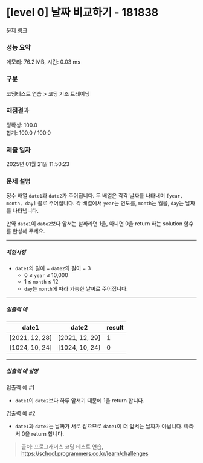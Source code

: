# [level 0] 날짜 비교하기 - 181838 

[문제 링크](https://school.programmers.co.kr/learn/courses/30/lessons/181838) 

### 성능 요약

메모리: 76.2 MB, 시간: 0.03 ms

### 구분

코딩테스트 연습 > 코딩 기초 트레이닝

### 채점결과

정확성: 100.0<br/>합계: 100.0 / 100.0

### 제출 일자

2025년 01월 21일 11:50:23

### 문제 설명

<p>정수 배열 <code>date1</code>과 <code>date2</code>가 주어집니다. 두 배열은 각각 날짜를 나타내며 <code>[year, month, day]</code> 꼴로 주어집니다. 각 배열에서 <code>year</code>는 연도를, <code>month</code>는 월을, <code>day</code>는 날짜를 나타냅니다.</p>

<p>만약 <code>date1</code>이 <code>date2</code>보다 앞서는 날짜라면 1을, 아니면 0을 return 하는 solution 함수를 완성해 주세요.</p>

<hr>

<h5>제한사항</h5>

<ul>
<li><code>date1</code>의 길이 = <code>date2</code>의 길이 = 3

<ul>
<li>0 ≤ <code>year</code> ≤ 10,000</li>
<li>1 ≤ <code>month</code> ≤ 12</li>
<li><code>day</code>는 <code>month</code>에 따라 가능한 날짜로 주어집니다.</li>
</ul></li>
</ul>

<hr>

<h5>입출력 예</h5>
<table class="table">
        <thead><tr>
<th>date1</th>
<th>date2</th>
<th>result</th>
</tr>
</thead>
        <tbody><tr>
<td>[2021, 12, 28]</td>
<td>[2021, 12, 29]</td>
<td>1</td>
</tr>
<tr>
<td>[1024, 10, 24]</td>
<td>[1024, 10, 24]</td>
<td>0</td>
</tr>
</tbody>
      </table>
<hr>

<h5>입출력 예 설명</h5>

<p>입출력 예 #1</p>

<ul>
<li><code>date1</code>이 <code>date2</code>보다 하루 앞서기 때문에 1을 return 합니다.</li>
</ul>

<p>입출력 예 #2</p>

<ul>
<li><code>date1</code>과 <code>date2</code>는 날짜가 서로 같으므로 <code>date1</code>이 더 앞서는 날짜가 아닙니다. 따라서 0을 return 합니다.</li>
</ul>


> 출처: 프로그래머스 코딩 테스트 연습, https://school.programmers.co.kr/learn/challenges